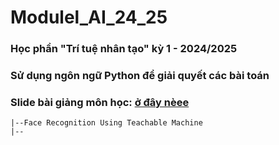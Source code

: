 # Modulel_AI_24_25
### Học phần "Trí tuệ nhân tạo" kỳ 1 - 2024/2025
### Sử dụng ngôn ngữ Python để giải quyết các bài toán
### Slide bài giảng môn học: [ở đây nèee](https://github.com/haphucc/Modulel_AI_24_25/tree/main/Slide)

```
|--Face Recognition Using Teachable Machine
|--
